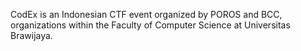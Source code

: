 CodEx is an Indonesian CTF event organized by POROS and BCC, organizations within the Faculty of Computer Science at Universitas Brawijaya. 
